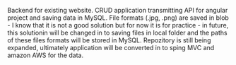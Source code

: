 Backend for existing website.
CRUD application transmitting API for angular project and saving data in MySQL.
File formats (.jpg, .png)  are  saved in blob - I know that it is not a good solution but for now it is for practice - in future, this solutionin will be changed in to saving files in local folder and the paths of these files formats will be stored in MySQL.
Repozitory is still being expanded, ultimately application will be converted in to sping MVC and amazon AWS for the data.

